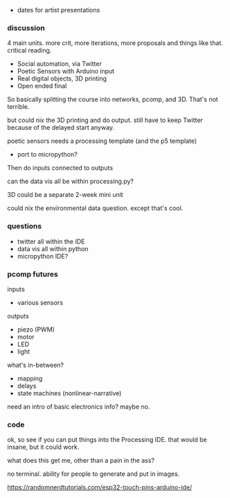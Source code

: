 - dates for artist presentations

### discussion

4 main units. more crit, more iterations, more proposals and things like that.
critical reading.

- Social automation, via Twitter
- Poetic Sensors with Arduino input
- Real digital objects, 3D printing
- Open ended final

So basically splitting the course into networks, pcomp, and 3D. That's not terrible.

but could nix the 3D printing and do output. still have to keep Twitter because of the delayed start anyway.


poetic sensors needs a processing template (and the p5 template)

- port to micropython?


Then do inputs connected to outputs

can the data vis all be within processing.py?

3D could be a separate 2-week mini unit

could nix the environmental data question. except that's cool.


### questions
- twitter all within the IDE
- data vis all within python
- micropython IDE?

### pcomp futures


inputs
- various sensors

outputs
- piezo (PWM)
- motor
- LED
- light

what's in-between?
- mapping
- delays
- state machines (nonlinear-narrative)

need an intro of basic electronics info? maybe no.


### code

ok, so see if you can put things into the Processing IDE. that would be insane, but it could work.

what does this get me, other than a pain in the ass?

no terminal. ability for people to generate and put in images.


https://randomnerdtutorials.com/esp32-touch-pins-arduino-ide/
